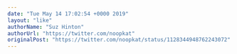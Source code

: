 ```yaml
---
date: "Tue May 14 17:02:54 +0000 2019"
layout: "like"
authorName: "Suz Hinton"
authorUrl: "https://twitter.com/noopkat"
originalPost: "https://twitter.com/noopkat/status/1128344948762243072"
---
```

